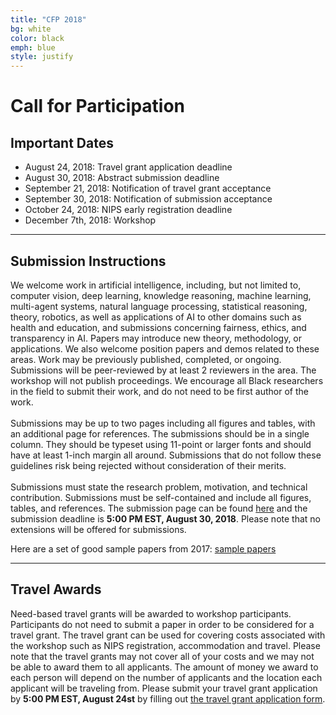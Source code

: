 ```yaml
---
title: "CFP 2018"
bg: white
color: black
emph: blue
style: justify
---
```


# Call for Participation

## Important Dates
 - August 24, 2018: Travel grant application deadline
 - August 30, 2018: Abstract submission deadline 
 - September 21, 2018: Notification of travel grant acceptance 
 - September 30, 2018: Notification of submission acceptance
 - October 24, 2018: NIPS early registration deadline
 - December 7th, 2018: Workshop  

---

## Submission Instructions
We welcome work in artificial intelligence, including, but not limited to, computer vision, deep learning, knowledge reasoning, machine learning, multi-agent systems, natural language processing, statistical reasoning, theory, robotics, as well as applications of AI to other domains such as health and education, and submissions concerning fairness, ethics, and transparency in AI. Papers may introduce new theory, methodology, or applications. We also welcome position papers and demos related to these areas. Work may be previously published, completed, or ongoing. Submissions will be peer-reviewed by at least 2 reviewers in the area. The workshop will not publish proceedings. We encourage all Black researchers in the field to submit their work, and do not need to be first author of the work.  
<br>
Submissions may be up to two pages including all figures and tables, with an additional page for references. The submissions should be in a single column. They should be typeset using 11-point or larger fonts and should have at least 1-inch margin all around. Submissions that do not follow these guidelines risk being rejected without consideration of their merits.  
<br>
Submissions must state the research problem, motivation, and technical contribution. Submissions must be self-contained and include all figures, tables, and references. The submission page can be found [here](https://cmt3.research.microsoft.com/BLACKINAI2018/Submission/Manage) and the submission deadline is __5:00 PM EST, August 30, 2018__. Please note that no extensions will be offered for submissions.

Here are a set of good sample papers from 2017: [sample papers](https://github.com/blackinai/blackinai.github.io/tree/master/papers)

---

## Travel Awards
Need-based travel grants will be awarded to workshop participants. Participants do not need to submit a paper in order to be considered for a travel grant. The travel grant can be used for covering costs associated with the workshop such as NIPS registration, accommodation and travel. Please note that the travel grants may not cover all of your costs and we may not be able to award them to all applicants. The amount of money we award to each person will depend on the number of applicants and the location each applicant will be traveling from. Please submit your travel grant application by __5:00 PM EST, August 24st__ by filling out [the travel grant application form](https://docs.google.com/forms/d/e/1FAIpQLSfhjdWiCTPDneG-u226iXCxcXLy9sqDyEHjdeXO9X6vTDDAQw/viewform).
